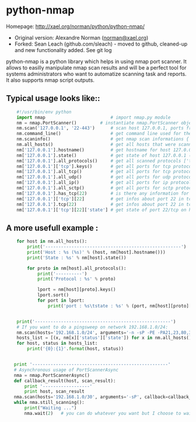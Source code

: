 # python-nmap

Homepage: http://xael.org/norman/python/python-nmap/

* Original version: Alexandre Norman (norman@xael.org)
* Forked: Sean Leach (github.com/sleach) - moved to github, cleaned-up and new functionality added.  See git log

python-nmap is a python library which helps in using nmap port scanner.
It allows to easilly manipulate nmap scan results and will be a perfect
tool for systems administrators who want to automatize scanning task
and reports. It also supports nmap script outputs.

## Typical usage looks like:: 

```python
    #!/usr/bin/env python
    import nmap                         # import nmap.py module
    nm = nmap.PortScanner()         # instantiate nmap.PortScanner object
    nm.scan('127.0.0.1', '22-443')      # scan host 127.0.0.1, ports from 22 to 443
    nm.command_line()                   # get command line used for the scan : nmap -oX - -p 22-443 127.0.0.1
    nm.scaninfo()                       # get nmap scan informations {'tcp': {'services': '22-443', 'method': 'connect'}}
    nm.all_hosts()                      # get all hosts that were scanned
    nm['127.0.0.1'].hostname()          # get hostname for host 127.0.0.1
    nm['127.0.0.1'].state()             # get state of host 127.0.0.1 (up|down|unknown|skipped) 
    nm['127.0.0.1'].all_protocols()     # get all scanned protocols ['tcp', 'udp'] in (ip|tcp|udp|sctp)
    nm['127.0.0.1']['tcp'].keys()       # get all ports for tcp protocol
    nm['127.0.0.1'].all_tcp()           # get all ports for tcp protocol (sorted version)
    nm['127.0.0.1'].all_udp()           # get all ports for udp protocol (sorted version)
    nm['127.0.0.1'].all_ip()            # get all ports for ip protocol (sorted version)
    nm['127.0.0.1'].all_sctp()          # get all ports for sctp protocol (sorted version)
    nm['127.0.0.1'].has_tcp(22)         # is there any information for port 22/tcp on host 127.0.0.1
    nm['127.0.0.1']['tcp'][22]          # get infos about port 22 in tcp on host 127.0.0.1
    nm['127.0.0.1'].tcp(22)             # get infos about port 22 in tcp on host 127.0.0.1
    nm['127.0.0.1']['tcp'][22]['state'] # get state of port 22/tcp on host 127.0.0.1 (open
```

## A more usefull example :
```python
    for host in nm.all_hosts():
        print('----------------------------------------------------')
        print('Host : %s (%s)' % (host, nm[host].hostname()))
        print('State : %s' % nm[host].state())

        for proto in nm[host].all_protocols():
            print('----------')
            print('Protocol : %s' % proto)

            lport = nm[host][proto].keys()
            lport.sort()
            for port in lport:
                print('port : %s\tstate : %s' % (port, nm[host][proto][port]['state']))


    print('----------------------------------------------------')
    # If you want to do a pingsweep on network 192.168.1.0/24:
    nm.scan(hosts='192.168.1.0/24', arguments='-n -sP -PE -PA21,23,80,3389')
    hosts_list = [(x, nm[x]['status']['state']) for x in nm.all_hosts()]
    for host, status in hosts_list:
        print('{0}:{1}'.format(host, status))


   print '----------------------------------------------------'
   # Asynchronous usage of PortScannerAsync
   nma = nmap.PortScannerAsync()
   def callback_result(host, scan_result):
       print '------------------'
       print host, scan_result
   nma.scan(hosts='192.168.1.0/30', arguments='-sP', callback=callback_result)
   while nma.still_scanning():
       print("Waiting ...")
       nma.wait(2)   # you can do whatever you want but I choose to wait after the end of the scan
```
